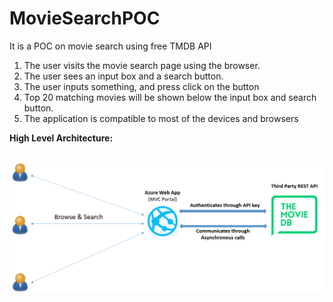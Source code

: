 # MovieSearchPOC
It is a POC on movie search using free TMDB API
1.	The user visits the movie search page using the browser.
2.	The user sees an input box and a search button.
3.	The user inputs something, and press click on the button
4.	Top 20 matching movies will be shown below the input box and search button.
5.	The application is compatible to most of the devices and browsers

<b>High Level Architecture:</b>

<br/>
<img src="https://github.com/nandinikoduri/MovieSearchPOC/blob/master/Archtecture.png" width="650"/>
